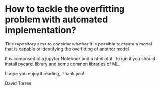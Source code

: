# How to tackle the overfitting problem with automated implementation?

This repository aims to consider whether it is possible to create a model that is capable of identifying the overfitting of another model

It is composed of a jupyter Notebook and a html of it. To run it you should install pycaret library and some common libraries of ML.

I hope you enjoy it reading, Thank you!

David Torres
